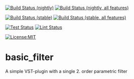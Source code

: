 [![Build Status (nightly)](https://github.com/sigurd4/basic_filter/workflows/Build-nightly/badge.svg)](https://github.com/sigurd4/basic_filter/actions/workflows/build-nightly.yml)
[![Build Status (nightly, all features)](https://github.com/sigurd4/basic_filter/workflows/Build-nightly-all-features/badge.svg)](https://github.com/sigurd4/basic_filter/actions/workflows/build-nightly-all-features.yml)

[![Build Status (stable)](https://github.com/sigurd4/basic_filter/workflows/Build-stable/badge.svg)](https://github.com/sigurd4/basic_filter/actions/workflows/build-stable.yml)
[![Build Status (stable, all features)](https://github.com/sigurd4/basic_filter/workflows/Build-stable-all-features/badge.svg)](https://github.com/sigurd4/basic_filter/actions/workflows/build-stable-all-features.yml)

[![Test Status](https://github.com/sigurd4/basic_filter/workflows/Test/badge.svg)](https://github.com/sigurd4/basic_filter/actions/workflows/test.yml)
[![Lint Status](https://github.com/sigurd4/basic_filter/workflows/Lint/badge.svg)](https://github.com/sigurd4/basic_filter/actions/workflows/lint.yml)

<!-- [![Latest Version](https://img.shields.io/crates/v/basic_filter.svg)](https://crates.io/crates/basic_filter) -->
[![License:MIT](https://img.shields.io/badge/License-MIT-yellow.svg)](https://opensource.org/licenses/MIT)
<!-- [![Documentation](https://img.shields.io/docsrs/basic_filter)](https://docs.rs/basic_filter) -->
<!-- [![Coverage Status](https://img.shields.io/codecov/c/github/sigurd4/basic_filter)](https://app.codecov.io/github/sigurd4/basic_filter) -->

# basic_filter
A simple VST-plugin with a single 2. order parametric filter
